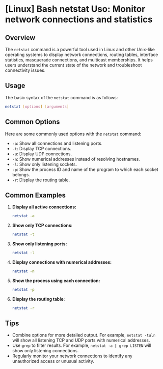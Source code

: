 # [Linux] Bash netstat Uso: Monitor network connections and statistics

## Overview
The `netstat` command is a powerful tool used in Linux and other Unix-like operating systems to display network connections, routing tables, interface statistics, masquerade connections, and multicast memberships. It helps users understand the current state of the network and troubleshoot connectivity issues.

## Usage
The basic syntax of the `netstat` command is as follows:

```bash
netstat [options] [arguments]
```

## Common Options
Here are some commonly used options with the `netstat` command:

- `-a`: Show all connections and listening ports.
- `-t`: Display TCP connections.
- `-u`: Display UDP connections.
- `-n`: Show numerical addresses instead of resolving hostnames.
- `-l`: Show only listening sockets.
- `-p`: Show the process ID and name of the program to which each socket belongs.
- `-r`: Display the routing table.

## Common Examples

1. **Display all active connections:**
   ```bash
   netstat -a
   ```

2. **Show only TCP connections:**
   ```bash
   netstat -t
   ```

3. **Show only listening ports:**
   ```bash
   netstat -l
   ```

4. **Display connections with numerical addresses:**
   ```bash
   netstat -n
   ```

5. **Show the process using each connection:**
   ```bash
   netstat -p
   ```

6. **Display the routing table:**
   ```bash
   netstat -r
   ```

## Tips
- Combine options for more detailed output. For example, `netstat -tuln` will show all listening TCP and UDP ports with numerical addresses.
- Use `grep` to filter results. For example, `netstat -a | grep LISTEN` will show only listening connections.
- Regularly monitor your network connections to identify any unauthorized access or unusual activity.